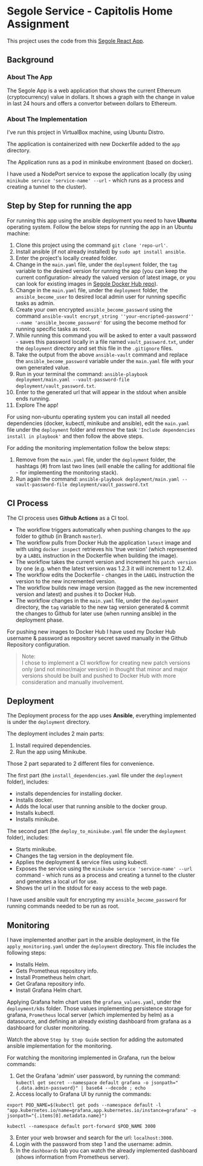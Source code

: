 # Segole Service - Capitolis Home Assignment

This project uses the code from this [Segole React App](https://github.com/LiorZinger123/Segole).

## Background

### About The App
The Segole App is a web application that shows the current Ethereum (cryptocurrency) value in dollars.
It shows a graph with the change in value in last 24 hours and offers a convertor between dollars to Ethereum.

### About The Implementation
I've run this project in VirtualBox machine, using Ubuntu Distro.

The application is containerized with new Dockerfile added to the `app` directory.

The Application runs as a pod in minikube environment (based on docker).

I have used a NodePort service to expose the application locally 
(by using `minikube service 'service-name' --url` - which runs as a process and creating a tunnel to the cluster).

## Step by Step for running the app

For running this app using the ansible deployment you need to have **Ubuntu** operating system.
Follow the below steps for running the app in an Ubuntu machine:

1. Clone this project using the command `git clone 'repo-url'`.
2. Install ansible (if not already installed) by `sudo apt install ansible`.
3. Enter the project's locally created folder.
4. Change in the `main.yaml` file, under the `deployment` folder, the `tag` variable to the desired version for running the app
   (you can keep the current configuration- already the valued version of latest image, or you can look for existing images in [Segole Docker Hub repo](https://hub.docker.com/repository/docker/maayanassraf/segole/general)). 
5. Change in the `main.yaml` file, under the `deployment` folder, the `ansible_become_user` to desired local admin user for running specific tasks as admin.
6. Create your own encrypted `ansible_become_password` using the command `ansible-vault encrypt_string ''your-encripted-password'' --name 'ansible_become_password'`
for using the become method for running specific tasks as root. 
7. While running this command you will be asked to enter a vault password - saves this password locally in a file named
`vault_password.txt`, under the `deployment` directory and set this file in the `.gitignore` files. 
8. Take the output from the above `ansible-vault` command and replace the `ansible_become_password` variable 
under the `main.yaml` file with your own generated value. 
9. Run in your terminal the command: `ansible-playbook deployment/main.yaml --vault-password-file deployment/vault_password.txt`. 
10. Enter to the generated url that will appear in the stdout when ansible ends running. 
11. Explore The app!

For using non-ubuntu operating system you can install all needed dependencies (docker, kubectl, minikube and ansible), 
edit the `main.yaml` file under the `deployment` folder and remove the task `'Include dependencies install in playbook'`
and then follow the above steps.

For adding the monitoring implementation follow the below steps:
1. Remove from the `main.yaml` file, under the `deployment` folder, the hashtags (#) 
from last two lines (will enable the calling for additional file - for implementing the monitoring stack).
2. Run again the command: `ansible-playbook deployment/main.yaml --vault-password-file deployment/vault_password.txt`

## CI Process

The CI process uses **Github Actions** as a CI tool.

- The workflow triggers automatically when pushing changes to the `app` folder to github (in Branch `master`).
- The workflow pulls from Docker Hub the application `latest` image and with using `docker inspect` 
retrieves his 'true version' (which represented by a `LABEL` instruction in the Dockerfile when building the image).
- The workflow takes the current version and increment his `patch version` by one 
(e.g. when the latest version was 1.2.3 it will increment to 1.2.4). 
- The workflow edits the Dockerfile - changes in the `LABEL` instruction the version to the new incremented version.
- The workflow builds new image version (tagged as the new incremented version and latest) and pushes it to Docker Hub.
- The workflow changes in the `main.yaml` file, under the `deployment` directory, the `tag` variable to the new tag version generated 
& commit the changes to Github for later use (when running ansible) in the deployment phase.

For pushing new images to Docker Hub I have used my Docker Hub username & password as repository secret saved manually in the Github Repository configuration. 

> Note:    
> I chose to implement a CI workflow for creating new patch versions only (and not minor/major version) 
> in thought that minor and major versions should be built and pushed to Docker Hub with more consideration and manually involvement.

## Deployment

The Deployment process for the app uses **Ansible**, everything implemented is under the `deployment` directory.

The deployment includes 2 main parts: 
1. Install required dependencies.
2. Run the app using Minikube.

Those 2 part separated to 2 different files for convenience.

The first part (the `install_dependencies.yaml` file under the `deployment` folder), 
includes:

- installs dependencies for installing docker. 
- Installs docker. 
- Adds the local user that running ansible to the docker group.
- Installs kubectl.
- Installs minikube.

The second part (the `deploy_to_minikube.yaml` file under the `deployment` folder), includes:

- Starts minikube. 
- Changes the tag version in the deployment file.
- Applies the deployment & service files using kubectl. 
- Exposes the service using the `minikube service 'service-name' --url` command - which runs as a process and creating a tunnel 
to the cluster and generates a local url for use.
- Shows the url in the stdout for easy access to the web page.

I have used ansible vault for encrypting my `ansible_become_password` for running commands needed to be run as root.

## Monitoring

I have implemented another part in the ansible deployment, in the file `apply_monitoring.yaml` under the `deployment` directory.
This file includes the following steps:
- Installs Helm.
- Gets Prometheus repository info.
- Install Prometheus helm chart.
- Get Grafana repository info.
- Install Grafana Helm chart.

Applying Grafana helm chart uses the `grafana_values.yaml`, under the `deployment/k8s` folder.
Those values implementing persistence storage for grafana, `Prometheus` local server (which implemented by helm) as a datasource,
and defining an already existing dashboard from grafana as a dashboard for cluster monitoring.

Watch the above `Step by Step Guide` section for adding the automated ansible implementation for the monitoring.

For watching the monitoring implemented in Grafana, run the below commands:
1. Get the Grafana 'admin' user password, by running the command: 
`kubectl get secret --namespace default grafana -o jsonpath="{.data.admin-password}" | base64 --decode ; echo`
2. Access locally to Grafana UI by runnig the commands:

`export POD_NAME=$(kubectl get pods --namespace default -l "app.kubernetes.io/name=grafana,app.kubernetes.io/instance=grafana" -o jsonpath="{.items[0].metadata.name}")`

`kubectl --namespace default port-forward $POD_NAME 3000`

3. Enter your web browser and search for the url: `localhost:3000`.
4. Login with the password from step 1 and the username: admin.
5. In the `dashboards` tab you can watch the already implemented dashboard 
(shows information from Prometheus server).